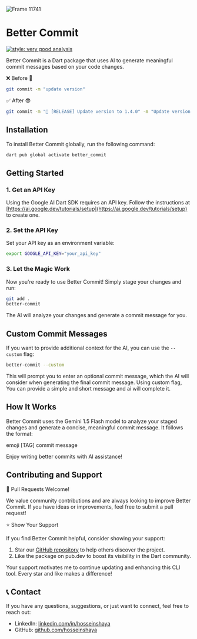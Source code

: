 
![Frame 11741](https://github.com/user-attachments/assets/53d933f9-8205-4d52-8ffa-8fb6bf013bc1)

# Better Commit

[![style: very good analysis](https://img.shields.io/badge/style-very_good_analysis-B22C89.svg)](https://pub.dev/packages/very_good_analysis)

Better Commit is a Dart package that uses AI to generate meaningful commit messages based on your code changes.

❌ Before 🤮

```bash
git commit -m "update version"
```

✅ After 😎

```bash
git commit -m "🚀 [RELEASE] Update version to 1.4.0" -m "Update version number in pubspec.yaml and changelog."
```

## Installation

To install Better Commit globally, run the following command:

```bash
dart pub global activate better_commit
```

## Getting Started

### 1. Get an API Key

Using the Google AI Dart SDK requires an API key. Follow the instructions at [https://ai.google.dev/tutorials/setup](https://ai.google.dev/tutorials/setup) to create one.

### 2. Set the API Key

Set your API key as an environment variable:

```bash
export GOOGLE_API_KEY="your_api_key"
```

### 3. Let the Magic Work

Now you're ready to use Better Commit! Simply stage your changes and run:

```bash
git add .
better-commit
```

The AI will analyze your changes and generate a commit message for you.

## Custom Commit Messages

If you want to provide additional context for the AI, you can use the `--custom` flag:

```bash
better-commit --custom
```

This will prompt you to enter an optional commit message, which the AI will consider when generating the final commit message.
Using custom flag, You can provide a simple and short message and ai will complete it.

## How It Works

Better Commit uses the Gemini 1.5 Flash model to analyze your staged changes and generate a concise, meaningful commit message. It follows the format:

emoji [TAG] commit message

Enjoy writing better commits with AI assistance!

## Contributing and Support

🤝 Pull Requests Welcome!

We value community contributions and are always looking to improve Better Commit. If you have ideas or improvements, feel free to submit a pull request!

⭐ Show Your Support

If you find Better Commit helpful, consider showing your support:

1. Star our [GitHub repository](https://github.com/hosseinshaya/better_commit) to help others discover the project.
2. Like the package on pub.dev to boost its visibility in the Dart community.

Your support motivates me to continue updating and enhancing this CLI tool. Every star and like makes a difference!

## 📞 Contact

If you have any questions, suggestions, or just want to connect, feel free to reach out:

- LinkedIn: [linkedin.com/in/hosseinshaya](https://linkedin.com/in/hosseinshaya)
- GitHub: [github.com/hosseinshaya](https://github.com/hosseinshaya)
